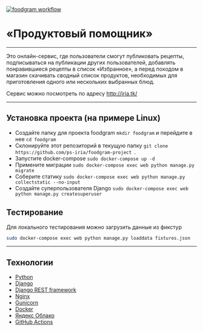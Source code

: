 [![foodgram workflow](https://github.com/ps-iria/foodgram-project/actions/workflows/main.yml/badge.svg)](https://github.com/ps-iria/foodgram-project/actions/workflows/main.yml)

# **«Продуктовый помощник»**
***
Это онлайн-сервис, где пользователи смогут публиковать рецепты, подписываться на публикации других пользователей, добавлять понравившиеся рецепты в список «Избранное», а перед походом в магазин скачивать сводный список продуктов, необходимых для приготовления одного или нескольких выбранных блюд.

Сервис можно посмотреть по адресу http://iria.tk/
***


## Установка проекта (на примере Linux)

- Создайте папку для проекта foodgram `mkdir foodgram` и перейдите в нее `cd foodgram`
- Склонируйте этот репозиторий в текущую папку `git clone https://github.com/ps-iria/foodgram-project `.
- Запустите docker-compose `sudo docker-compose up -d` 
- Примените миграции `sudo docker-compose exec web python manage.py migrate`
- Соберите статику `sudo docker-compose exec web python manage.py collectstatic --no-input`
- Создайте суперпользователя Django `sudo docker-compose exec web python manage.py createsuperuser`

## Тестирование

Для локального тестирования можно загрузить данные из фикстур 
```sh
sudo docker-compose exec web python manage.py loaddata fixtures.json
```

***
## **Технологии**
- [Python](https://www.python.org/)
- [Django](https://www.djangoproject.com/)
- [Django REST framework](https://www.django-rest-framework.org/)
- [Nginx](https://nginx.org/)
- [Gunicorn](https://gunicorn.org/)
- [Docker](https://www.docker.com/)
- [Яндекс Облако](https://cloud.yandex.ru/)
- [GitHub Actions](https://github.com/features/actions)
